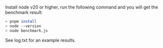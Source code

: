 Install node v20 or higher, run the following command and you will get the benchmark result:

```sh
> pnpm install
> node --version
> node benchmark.js
```

See log.txt for an example results.
